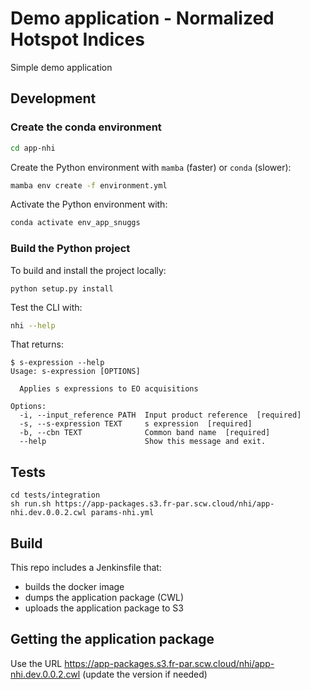 # Demo application - Normalized Hotspot Indices

Simple demo application 

## Development 

### Create the conda environment

```bash
cd app-nhi
```

Create the Python environment with `mamba` (faster) or `conda` (slower):

```bash
mamba env create -f environment.yml
```

Activate the Python environment with:

```bash
conda activate env_app_snuggs
```

### Build the Python project

To build and install the project locally:

```
python setup.py install
```

Test the CLI with:

```bash
nhi --help
```

That returns:

```console
$ s-expression --help
Usage: s-expression [OPTIONS]

  Applies s expressions to EO acquisitions

Options:
  -i, --input_reference PATH  Input product reference  [required]
  -s, --s-expression TEXT     s expression  [required]
  -b, --cbn TEXT              Common band name  [required]
  --help                      Show this message and exit.
```

## Tests

```console
cd tests/integration
sh run.sh https://app-packages.s3.fr-par.scw.cloud/nhi/app-nhi.dev.0.0.2.cwl params-nhi.yml 
```

## Build

This repo includes a Jenkinsfile that:

- builds the docker image 
- dumps the application package (CWL)
- uploads the application package to S3 

## Getting the application package

Use the URL https://app-packages.s3.fr-par.scw.cloud/nhi/app-nhi.dev.0.0.2.cwl (update the version if needed)